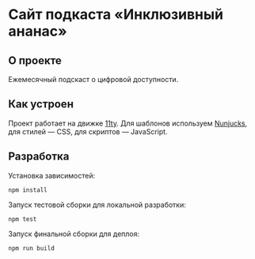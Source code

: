 # Сайт подкаста «Инклюзивный ананас»

## О проекте

Ежемесячный подскаст о цифровой доступности.

## Как устроен

Проект работает на движке [11ty](https://www.11ty.dev). Для шаблонов используем [Nunjucks](https://mozilla.github.io/nunjucks/), для стилей — CSS, для скриптов — JavaScript.

## Разработка

Установка зависимостей:

```
npm install
```

Запуск тестовой сборки для локальной разработки:

```
npm test
```

Запуск финальной сборки для деплоя:

```
npm run build
```

